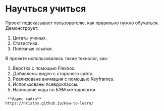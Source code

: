# __Научться учиться__

   Проект подсказывает пользователю, как правильно нужно обучаться.
   Демонстррует:
   1. Цитаты ученых.
   2. Статистика.
   3. Полезные ссылки.


   В проекте использовались такие технолог, как:
   1. Верстка с помощью Flexbox.
   2. Добавлены видео с сторонего сайта.
   3. Реализована анимация с помощью Keyframes.
   4. Использованы псевдоклассы.
   5. Написание кода по БЭМ методологии.

	 **Адрес сайта**
	https://hr1stos.github.io/How-to-learn/
